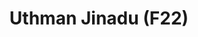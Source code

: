 ---
layout: page
title: Uthman Jinadu (F22)
description: Human-Computer Interaction (HCI), Machine Learning, Healthcare.
img: assets/img/uthman.jpg
importance: 1
category: Doctoral
---